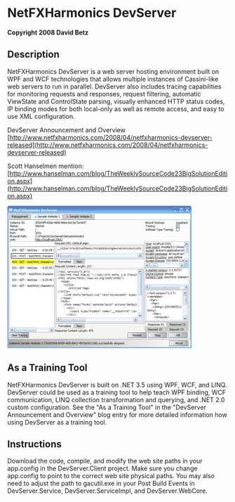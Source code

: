 # NetFXHarmonics DevServer

**Copyright 2008 David Betz**

## Description

NetFXHarmonics DevServer is a web server hosting environment built on WPF and WCF technologies that allows multiple instances of Cassini-like web servers to run in parallel. DevServer also includes tracing capabilities for monitoring requests and responses, request filtering, automatic ViewState and ControlState parsing, visually enhanced HTTP status codes, IP binding modes for both local-only as well as remote access, and easy to use XML configuration. 

DevServer Announcement and Overview
[http://www.netfxharmonics.com/2008/04/netfxharmonics-devserver-released](http://www.netfxharmonics.com/2008/04/netfxharmonics-devserver-released)

Scott Hanselmen mention: [http://www.hanselman.com/blog/TheWeeklySourceCode23BigSolutionEdition.aspx](http://www.hanselman.com/blog/TheWeeklySourceCode23BigSolutionEdition.aspx)

![](https://github.com/davidbetz/devserver/raw/master/readme.png)

## As a Training Tool

NetFXHarmonics DevServer is built on .NET 3.5 using WPF, WCF, and LINQ. DevServer could be used as a training tool to help teach WPF binding, WCF communication, LINQ collection transformation and querying, and .NET 2.0 custom configuration. See the "As a Training Tool" in the "DevServer Announcement and Overview" blog entry for more detailed information how using DevServer as a training tool.

## Instructions

Download the code, compile, and modify the web site paths in your app.config in the DevServer.Client project. Make sure you change app.config to point to the correct web site physical paths. You may also need to adjust the path to gacutil.exe in your Post Build Events in DevServer.Service, DevServer.ServiceImpl, and DevServer.WebCore.
